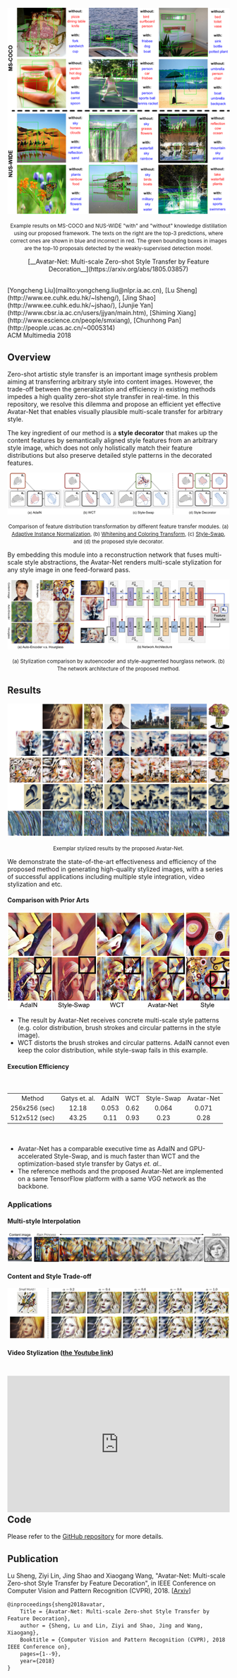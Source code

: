 [example_results]: ./images/example_results.png
![example_results]
<p align = 'center'>
    <small>Example results on MS-COCO and NUS-WIDE "with" and "without" knowledge distillation using our proposed framework. The texts on the right are the top-3 predictions, where correct ones are shown in blue and incorrect in red. The green bounding boxes in images are the top-10 proposals detected by the weakly-supervised detection model.</small>
</p>

<p align = 'center'>
[__Avatar-Net: Multi-scale Zero-shot Style Transfer by Feature Decoration__](https://arxiv.org/abs/1805.03857)
</p>

<br>
[Yongcheng Liu](mailto:yongcheng.liu@nlpr.ia.ac.cn), [Lu Sheng](http://www.ee.cuhk.edu.hk/~lsheng/), [Jing Shao](http://www.ee.cuhk.edu.hk/~jshao/), [Junjie Yan](http://www.cbsr.ia.ac.cn/users/jjyan/main.htm), [Shiming Xiang](http://www.escience.cn/people/smxiang), [Chunhong Pan](http://people.ucas.ac.cn/~0005314)
<br>
ACM Multimedia 2018

## Overview

Zero-shot artistic style transfer is an important image synthesis problem aiming at transferring arbitrary style into content images. However, the trade-off between the generalization and efficiency in existing methods impedes a high quality zero-shot style transfer in real-time. In this repository, we resolve this dilemma and propose an efficient yet effective Avatar-Net that enables visually plausible multi-scale transfer for arbitrary style.

The key ingredient of our method is a __style decorator__ that makes up the content features by semantically aligned style features from an arbitrary style image, which does not only holistically match their feature distributions but also preserve detailed style patterns in the decorated features.

[style_decorator]: ./figures/style_decorator.png
![style_decorator]
<p align = 'center'>
<small>Comparison of feature distribution transformation by different feature transfer modules. (a) <a href="https://arxiv.org/abs/1703.06868">Adaptive Instance Normalization</a>, (b) <a href="https://arxiv.org/abs/1705.08086">Whitening and Coloring Transform</a>, (c) <a href="https://arxiv.org/abs/1612.04337">Style-Swap</a>, and (d) the proposed style decorator.</small>
</p>

By embedding this module into a reconstruction network that fuses multi-scale style abstractions, the Avatar-Net renders multi-scale stylization for any style image in one feed-forward pass. 

[network]: ./figures/network_architecture_with_comparison.png
![network]
<p align = 'center'>
<small>(a) Stylization comparison by autoencoder and style-augmented hourglass network. (b) The network architecture of the proposed method.</small>
</p>

## Results

[image_results]: ./figures/image_results.png
![image_results]
<p align = 'center'><small>Exemplar stylized results by the proposed Avatar-Net.</small></p>

We demonstrate the state-of-the-art effectiveness and efficiency of the proposed method in generating high-quality stylized images, with a series of successful applications including multiple style integration, video stylization and etc.

#### Comparison with Prior Arts

<p align='center'><img src="figures/closed_ups.png" width="600"></p>

- The result by Avatar-Net receives concrete multi-scale style patterns (e.g. color distribution, brush strokes and circular patterns in the style image).
- WCT distorts the brush strokes and circular patterns. AdaIN cannot even keep the color distribution, while style-swap fails in this example.

#### Execution Efficiency

<div style="padding-top: 20px; padding-bottom: 20px;">
<table>
<tbody align="center">
<tr>
<td>Method</td>
<td>Gatys et. al.</td>
<td>AdaIN</td>
<td>WCT</td>
<td>Style-Swap</td>
<td>Avatar-Net</td>
</tr>
<tr>
<td>256x256 (sec)</td>
<td>12.18</td>
<td>0.053</td>
<td>0.62</td>
<td>0.064</td>
<td>0.071</td>
</tr>
<tr>
<td>512x512 (sec)</td>
<td>43.25</td>
<td>0.11</td>
<td>0.93</td>
<td>0.23</td>
<td>0.28</td>
</tr>
</tbody>
</table>
</div>

- Avatar-Net has a comparable executive time as AdaIN and GPU-accelerated Style-Swap, and is much faster than WCT and the optimization-based style transfer by Gatys _et. al._.
- The reference methods and the proposed Avatar-Net are implemented on a same TensorFlow platform with a same VGG network as the backbone.

### Applications
#### Multi-style Interpolation
[style_interpolation]: ./figures/style_interpolation.png
![style_interpolation]

#### Content and Style Trade-off
[trade_off]: ./figures/trade_off.png
![trade_off]

#### Video Stylization ([the Youtube link](https://youtu.be/amaeqbw6TeA))

<div style="position:relative;padding-bottom:56.25%;padding-top:25px;height:0;">
<iframe style="position:absolute;width:100%;height:100%;" align="center" src="https://www.youtube.com/embed/amaeqbw6TeA" frameborder="0" allow="autoplay; encrypted-media" allowfullscreen></iframe>
</div>

## Code

Please refer to the [GitHub repository](https://github.com/LucasSheng/avatar-net) for more details. 

## Publication

Lu Sheng, Ziyi Lin, Jing Shao and Xiaogang Wang, "Avatar-Net: Multi-scale Zero-shot Style Transfer by Feature Decoration", in IEEE Conference on Computer Vision and Pattern Recognition (CVPR), 2018.  [[Arxiv](https://arxiv.org/abs/1805.03857)]

```
@inproceedings{sheng2018avatar,
    Title = {Avatar-Net: Multi-scale Zero-shot Style Transfer by Feature Decoration},
    author = {Sheng, Lu and Lin, Ziyi and Shao, Jing and Wang, Xiaogang},
    Booktitle = {Computer Vision and Pattern Recognition (CVPR), 2018 IEEE Conference on},
    pages={1--9},
    year={2018}
}
```
